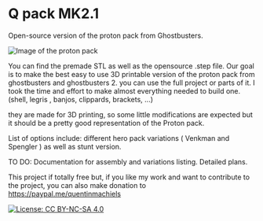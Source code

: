 # Q pack MK2.1
Open-source version of the proton pack from Ghostbusters.

![Image of the proton pack](https://github.com/mr-kiou/q-pack/blob/master/protonpack_screenshoot.jpg)

You can find the premade STL as well as the opensource .step file.
Our goal is to make the best easy to use 3D printable version of the proton pack from ghostbusters and ghostbusters 2.
you can use the full project or parts of it.
I took the time and effort to make almost everything needed to build one. (shell, legris , banjos, clippards, brackets, ...)


they are made for 3D printing, so some little modifications are expected but it should be a pretty good representation of the Proton pack.


List of options include: different hero pack variations ( Venkman and Spengler ) as well as stunt version.


TO DO: Documentation for assembly and variations listing.
        Detailed plans.
 
This project if totally free but, if you like my work and want to contribute to the project, you can also make donation to
https://paypal.me/quentinmachiels
        
[![License: CC BY-NC-SA 4.0](https://licensebuttons.net/l/by-nc-sa/4.0/80x15.png)](https://creativecommons.org/licenses/by-nc-sa/4.0/)


